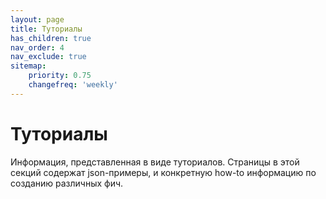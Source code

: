 ```yaml
---
layout: page
title: Туториалы
has_children: true
nav_order: 4
nav_exclude: true
sitemap:
    priority: 0.75
    changefreq: 'weekly'
---
```


# Туториалы

Информация, представленная в виде туториалов. Страницы в этой секций содержат json-примеры, и конкретную how-to информацию по созданию различных фич.